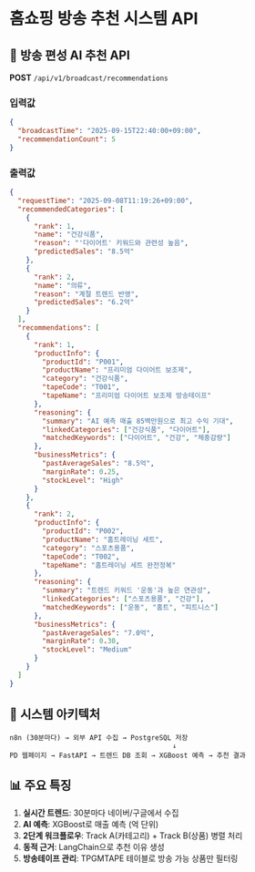 # 홈쇼핑 방송 추천 시스템 API

## 🎯 방송 편성 AI 추천 API

**POST** `/api/v1/broadcast/recommendations`

### 입력값
```json
{
  "broadcastTime": "2025-09-15T22:40:00+09:00",
  "recommendationCount": 5
}
```

### 출력값
```json
{
  "requestTime": "2025-09-08T11:19:26+09:00",
  "recommendedCategories": [
    {
      "rank": 1,
      "name": "건강식품",
      "reason": "'다이어트' 키워드와 관련성 높음",
      "predictedSales": "8.5억"
    },
    {
      "rank": 2,
      "name": "의류",
      "reason": "계절 트렌드 반영",
      "predictedSales": "6.2억"
    }
  ],
  "recommendations": [
    {
      "rank": 1,
      "productInfo": {
        "productId": "P001",
        "productName": "프리미엄 다이어트 보조제",
        "category": "건강식품",
        "tapeCode": "T001",
        "tapeName": "프리미엄 다이어트 보조제 방송테이프"
      },
      "reasoning": {
        "summary": "AI 예측 매출 85백만원으로 최고 수익 기대",
        "linkedCategories": ["건강식품", "다이어트"],
        "matchedKeywords": ["다이어트", "건강", "체중감량"]
      },
      "businessMetrics": {
        "pastAverageSales": "8.5억",
        "marginRate": 0.25,
        "stockLevel": "High"
      }
    },
    {
      "rank": 2,
      "productInfo": {
        "productId": "P002",
        "productName": "홈트레이닝 세트",
        "category": "스포츠용품",
        "tapeCode": "T002",
        "tapeName": "홈트레이닝 세트 완전정복"
      },
      "reasoning": {
        "summary": "트렌드 키워드 '운동'과 높은 연관성",
        "linkedCategories": ["스포츠용품", "건강"],
        "matchedKeywords": ["운동", "홈트", "피트니스"]
      },
      "businessMetrics": {
        "pastAverageSales": "7.0억",
        "marginRate": 0.30,
        "stockLevel": "Medium"
      }
    }
  ]
}
```

## 🔧 **시스템 아키텍처**

```
n8n (30분마다) → 외부 API 수집 → PostgreSQL 저장
                                        ↓
PD 웹페이지 → FastAPI → 트렌드 DB 조회 → XGBoost 예측 → 추천 결과
```

## 📊 **주요 특징**

1. **실시간 트렌드**: 30분마다 네이버/구글에서 수집
2. **AI 예측**: XGBoost로 매출 예측 (억 단위)
3. **2단계 워크플로우**: Track A(카테고리) + Track B(상품) 병렬 처리
4. **동적 근거**: LangChain으로 추천 이유 생성
5. **방송테이프 관리**: TPGMTAPE 테이블로 방송 가능 상품만 필터링
